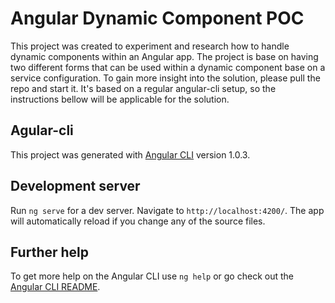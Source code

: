 # Angular Dynamic Component POC

This project was created to experiment and research how to handle dynamic components within an Angular app. The project is base on having two different forms that can be used within a dynamic component base on a service configuration. To gain more insight into the solution, please pull the repo and start it. It's based on a regular angular-cli setup, so the instructions bellow will be applicable for the solution.

## Agular-cli

This project was generated with [Angular CLI](https://github.com/angular/angular-cli) version 1.0.3.

## Development server

Run `ng serve` for a dev server. Navigate to `http://localhost:4200/`. The app will automatically reload if you change any of the source files.

## Further help

To get more help on the Angular CLI use `ng help` or go check out the [Angular CLI README](https://github.com/angular/angular-cli/blob/master/README.md).
